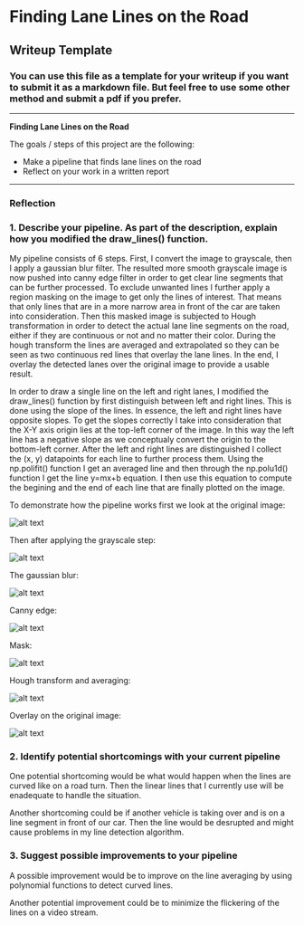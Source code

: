 # **Finding Lane Lines on the Road** 

## Writeup Template

### You can use this file as a template for your writeup if you want to submit it as a markdown file. But feel free to use some other method and submit a pdf if you prefer.

---

**Finding Lane Lines on the Road**

The goals / steps of this project are the following:
* Make a pipeline that finds lane lines on the road
* Reflect on your work in a written report


[//]: # (Image References)

[image0]: ../test_images_pipeline/pipeline_0.jpg "Self driving car front camera view"
[image1]: ../test_images_pipeline/pipeline_1.jpg "Grayscale"
[image2]: ../test_images_pipeline/pipeline_2.jpg "Gaussian blur"
[image3]: ../test_images_pipeline/pipeline_3.jpg "Canny edge"
[image4]: ../test_images_pipeline/pipeline_4.jpg "Mask region"
[image5]: ../test_images_pipeline/pipeline_5.jpg "Hough transform, averaging and extrapolation"
[image6]: ../test_images_pipeline/pipeline_6.jpg "Overlay of detected lines on the original camera view"

---

### Reflection

### 1. Describe your pipeline. As part of the description, explain how you modified the draw_lines() function.

My pipeline consists of 6 steps. First, I convert the image to grayscale, then I apply a gaussian blur filter. The resulted more smooth grayscale image is now pushed into canny edge filter in order to get clear line segments that can be further processed. To exclude unwanted lines I further apply a region masking on the image to get only the lines of interest. That means that only lines that are in a more narrow area in front of the car are taken into consideration. Then this masked image is subjected to Hough transformation in order to detect the actual lane line segments on the road, either if they are continuous or not and no matter their color. During the hough transform the lines are averaged and extrapolated so they can be seen as two continuous red lines that overlay the lane lines. In the end, I overlay the detected lanes over the original image to provide a usable result.

In order to draw a single line on the left and right lanes, I modified the draw_lines() function by first distinguish between left and right lines. This is done using the slope of the lines. In essence, the left and right lines have opposite slopes. To get the slopes correctly I take into consideration that the X-Y axis origin lies at the top-left corner of the image. In this way the left line has a negative slope as we conceptualy convert the origin to the bottom-left corner. After the left and right lines are distinguished I collect the (x, y) datapoints for each line to further process them. Using the np.polifit() function I get an averaged line and then through the np.polu1d() function I get the line y=mx+b equation. I then use this equation to compute the begining and the end of each line that are finally plotted on the image.

To demonstrate how the pipeline works first we look at the original image: 

![alt text][image0]

Then after applying the grayscale step:

![alt text][image1]

The gaussian blur:

![alt text][image2]

Canny edge:

![alt text][image3]

Mask:

![alt text][image4]

Hough transform and averaging:

![alt text][image5]

Overlay on the original image:

![alt text][image6]

### 2. Identify potential shortcomings with your current pipeline


One potential shortcoming would be what would happen when the lines are curved like on a road turn. Then the linear lines that I currently use will be enadequate to handle the situation.

Another shortcoming could be if another vehicle is taking over and is on a line segment in front of our car. Then the line would be desrupted and might cause problems in my line detection algorithm.


### 3. Suggest possible improvements to your pipeline

A possible improvement would be to improve on the line averaging by using polynomial functions to detect curved lines.

Another potential improvement could be to minimize the flickering of the lines on a video stream.
